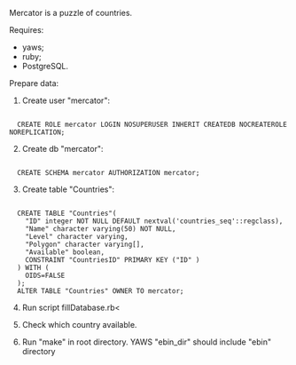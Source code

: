Mercator is a puzzle of countries.

Requires:
 - yaws;
 - ruby;
 - PostgreSQL.

Prepare data:<br/>

1. Create user "mercator":<br/>
<code>
  CREATE ROLE mercator LOGIN NOSUPERUSER INHERIT CREATEDB NOCREATEROLE NOREPLICATION;
</code>

2. Create db "mercator":<br/>
<code>
  CREATE SCHEMA mercator AUTHORIZATION mercator;
</code>

3. Create table "Countries":<br/>
<code>
  CREATE TABLE "Countries"(
    "ID" integer NOT NULL DEFAULT nextval('countries_seq'::regclass),
    "Name" character varying(50) NOT NULL,
    "Level" character varying,
    "Polygon" character varying[],
    "Available" boolean,
    CONSTRAINT "CountriesID" PRIMARY KEY ("ID" )
  ) WITH (
    OIDS=FALSE
  );
  ALTER TABLE "Countries" OWNER TO mercator;
</code>

4. Run script fillDatabase.rb<

5. Check which country available.

6. Run "make" in root directory. YAWS "ebin_dir" should include "ebin" directory
